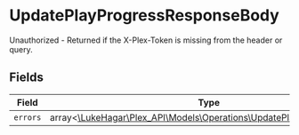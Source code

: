 # UpdatePlayProgressResponseBody

Unauthorized - Returned if the X-Plex-Token is missing from the header or query.


## Fields

| Field                                                                                                                        | Type                                                                                                                         | Required                                                                                                                     | Description                                                                                                                  |
| ---------------------------------------------------------------------------------------------------------------------------- | ---------------------------------------------------------------------------------------------------------------------------- | ---------------------------------------------------------------------------------------------------------------------------- | ---------------------------------------------------------------------------------------------------------------------------- |
| `errors`                                                                                                                     | array<[\LukeHagar\Plex_API\Models\Operations\UpdatePlayProgressErrors](../../Models/Operations/UpdatePlayProgressErrors.md)> | :heavy_minus_sign:                                                                                                           | N/A                                                                                                                          |
